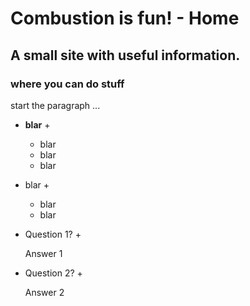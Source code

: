 # Combustion is fun! - Home

## A small site with useful information.
### where you can do stuff



start the paragraph ...


+ **blar** +

  - blar
  - blar
  - blar

+ blar +

  - blar
  - blar

+ Question 1? +

  Answer 1

+ Question 2? +

  Answer 2
